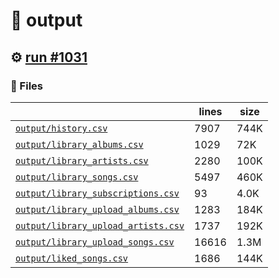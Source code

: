 # 📝  output 

## ⚙️ [run #1031](https://github.com/jwenerd/ytm-dl/actions/runs/8810569660)

### 📁 Files

|                                                                         |lines|size|
|-------------------------------------------------------------------------|-----|----|
|[`output/history.csv` ](output/history.csv)                              |7907 |744K|
|[`output/library_albums.csv` ](output/library_albums.csv)                |1029 |72K |
|[`output/library_artists.csv` ](output/library_artists.csv)              |2280 |100K|
|[`output/library_songs.csv` ](output/library_songs.csv)                  |5497 |460K|
|[`output/library_subscriptions.csv` ](output/library_subscriptions.csv)  |93   |4.0K|
|[`output/library_upload_albums.csv` ](output/library_upload_albums.csv)  |1283 |184K|
|[`output/library_upload_artists.csv` ](output/library_upload_artists.csv)|1737 |192K|
|[`output/library_upload_songs.csv` ](output/library_upload_songs.csv)    |16616|1.3M|
|[`output/liked_songs.csv` ](output/liked_songs.csv)                      |1686 |144K|
